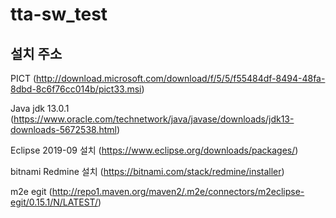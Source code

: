 # tta-sw_test


## 설치 주소
PICT (http://download.microsoft.com/download/f/5/5/f55484df-8494-48fa-8dbd-8c6f76cc014b/pict33.msi)

Java jdk 13.0.1 (https://www.oracle.com/technetwork/java/javase/downloads/jdk13-downloads-5672538.html)

Eclipse 2019-09 설치 (https://www.eclipse.org/downloads/packages/)

bitnami Redmine 설치 (https://bitnami.com/stack/redmine/installer)

m2e egit (http://repo1.maven.org/maven2/.m2e/connectors/m2eclipse-egit/0.15.1/N/LATEST/)

